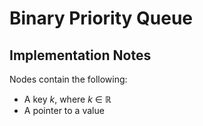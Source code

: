 # Binary Priority Queue

## Implementation Notes

Nodes contain the following:

- A key _k_, where _k_ ∈ ℝ
- A pointer to a value